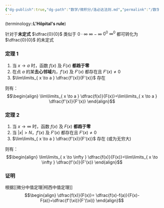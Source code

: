 ```yaml
---
{"dg-publish":true,"dg-path":"数学/微积分/洛必达法则.md","permalink":"/数学/微积分/洛必达法则/","dgPassFrontmatter":true,"noteIcon":"","created":"2024-07-03T23:11:24.294+08:00","updated":"2024-09-18T20:58:12.761+08:00"}
---
```


(terminology::**L'Hôpital's rule**)

针对于**未定式**  $\dfrac{0}{0}$
类似于 $0\cdot \infty$    $\infty-\infty$    $0^{0}$    $\infty^{0}$  都可转化为 $\dfrac{0}{0}$ 的未定式
### 定理 1
1. 当 $x\to a$ 时，函数 $f(x)$  及 $F(x)$ **都趋于零**
2. 在点 $a$ 的某**去心邻域**内，$f'(x)$  及 $F'(x)$ 都存在且 $F'(x)\neq 0$
3.  $\lim\limits_{ x \to a } \dfrac{f'(x)}{F'(x)}$ 存在

则有：
$$\begin{align}
\lim\limits_{ x \to a }  \dfrac{f(x)}{F(x)}=\lim\limits_{ x \to a } \dfrac{f'(x)}{F'(x)}  
\end{align}$$

### 定理 2
1. 当 $x\to \infty$ 时，函数 $f(x)$  及 $F(x)$ **都趋于零**
2. 当 $\left\lvert  x \right\rvert>N$，$f'(x)$  及 $F'(x)$ 都存在且 $F'(x)\neq 0$
3.  $\lim\limits_{ x \to a } \dfrac{f'(x)}{F'(x)}$ 存在 (或为无穷大)

则有：
$$\begin{align}
\lim\limits_{ x \to \infty }  \dfrac{f(x)}{F(x)}=\lim\limits_{ x \to \infty } \dfrac{f'(x)}{F'(x)}  
\end{align}$$

### 证明
根据[[微分中值定理\|柯西中值定理]]
$$\begin{align}
\dfrac{f(x)}{F(x)}= \dfrac{f(x)-f(a)}{F(x)-F(a)}=\dfrac{f'(\xi)}{F'(\xi)}
\end{align}$$


